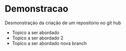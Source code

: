 # Demonstracao
Desmonstração da criação de um repositorio no git hub

* Topico a ser abordado
* Topico a ser abordado 2
* Topico a ser abordado nova branch
